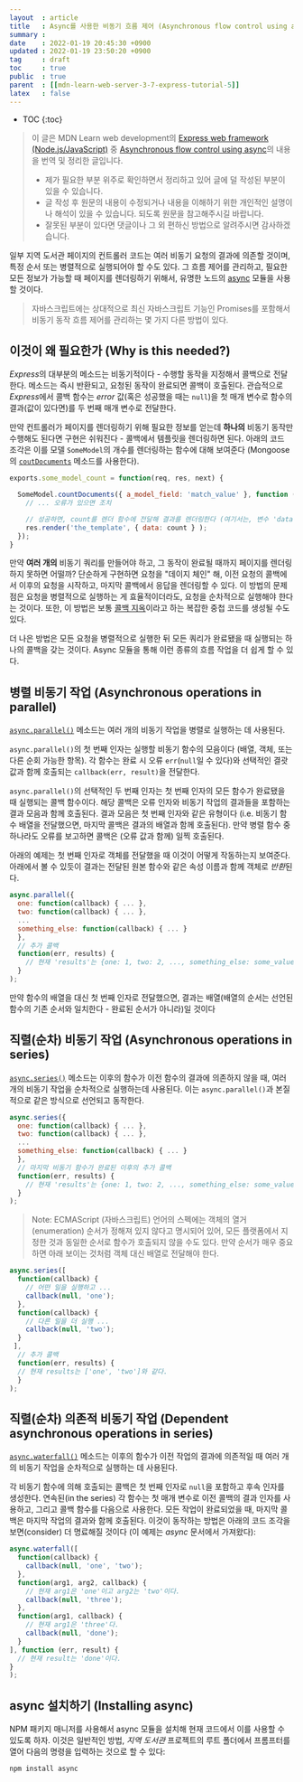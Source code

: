 ```yaml
---
layout  : article
title   : Async를 사용한 비동기 흐름 제어 (Asynchronous flow control using async)
summary : 
date    : 2022-01-19 20:45:30 +0900
updated : 2022-01-19 23:50:20 +0900
tag     : draft
toc     : true
public  : true
parent  : [[mdn-learn-web-server-3-7-express-tutorial-5]]
latex   : false
---
```

* TOC
{:toc}

> 이 글은 MDN Learn web development의 [Express web framework (Node.js/JavaScript)](https://developer.mozilla.org/en-US/docs/Learn/Server-side/Express_Nodejs) 중 [Asynchronous flow control using async](https://developer.mozilla.org/en-US/docs/Learn/Server-side/Express_Nodejs/Displaying_data/flow_control_using_async)의 내용을 번역 및 정리한 글입니다.
>
> * 제가 필요한 부분 위주로 확인하면서 정리하고 있어 글에 덜 작성된 부분이 있을 수 있습니다.
> * 글 작성 후 원문의 내용이 수정되거나 내용을 이해하기 위한 개인적인 설명이나 해석이 있을 수 있습니다. 되도록 원문을 참고해주시길 바랍니다.
> * 잘못된 부분이 있다면 댓글이나 그 외 편하신 방법으로 알려주시면 감사하겠습니다.

일부 지역 도서관 페이지의 컨트롤러 코드는 여러 비동기 요청의 결과에 의존할 것이며, 특정 순서 또는 병렬적으로 실행되어야 할 수도 있다. 그 흐름 제어를 관리하고, 필요한 모든 정보가 가능할 때 페이지를 렌더링하기 위해서, 유명한 노드의 [async](https://www.npmjs.com/package/async) 모듈을 사용할 것이다.

> 자바스크립트에는 상대적으로 최신 자바스크립트 기능인 Promises를 포함해서 비동기 동작 흐름 제어를 관리하는 몇 가지 다른 방법이 있다.

## 이것이 왜 필요한가 (Why is this needed?)

*Express*의 대부분의 메소드는 비동기적이다 - 수행할 동작을 지정해서 콜백으로 전달한다. 메소드는 즉시 반환되고, 요청된 동작이 완료되면 콜백이 호출된다. 관습적으로 *Express*에서 콜백 함수는 *error* 값(혹은 성공했을 때는 `null`)을 첫 매개 변수로 함수의 결과(값이 있다면)를 두 번째 매개 변수로 전달한다.

만약 컨트롤러가 페이지를 렌더링하기 위해 필요한 정보를 얻는데 **하나의** 비동기 동작만 수행해도 된다면 구현은 쉬워진다 - 콜백에서 템플릿을 렌더링하면 된다. 아래의 코드 조각은 이를 모델 `SomeModel`의 개수를 렌더링하는 함수에 대해 보여준다 (Mongoose의 [`coutDocuments`](https://mongoosejs.com/docs/api.html#model_Model.countDocuments) 메소드를 사용한다).

```js
exports.some_model_count = function(req, res, next) {

  SomeModel.countDocuments({ a_model_field: 'match_value' }, function (err, count) {
    // ... 오류가 있으면 조치

    // 성공하면, count를 렌더 함수에 전달해 결과를 렌더링한다 (여기서는, 변수 'data'로 전달).
    res.render('the_template', { data: count } );
  });
}
```

만약 **여러 개의** 비동기 쿼리를 만들어야 하고, 그 동작이 완료될 때까지 페이지를 렌더링하지 못하면 어떨까? 단순하게 구현하면 요청을 "데이지 체인" 해, 이전 요청의 콜백에서 이후의 요청을 시작하고, 마지막 콜백에서 응답을 렌더링할 수 있다. 이 방법의 문제점은 요청을 병렬적으로 실행하는 게 효율적이더라도, 요청을 순차적으로 실행해야 한다는 것이다. 또한, 이 방법은 보통 [콜백 지옥](http://callbackhell.com)이라고 하는 복잡한 중첩 코드를 생성될 수도 있다.

더 나은 방법은 모든 요청을 병렬적으로 실행한 뒤 모든 쿼리가 완료됐을 때 실행되는 하나의 콜백을 갖는 것이다. Async 모듈을 통해 이런 종류의 흐름 작업을 더 쉽게 할 수 있다.

## 병렬 비동기 작업 (Asynchronous operations in parallel)

[`async.parallel()`](https://caolan.github.io/async/v3/docs.html#parallel) 메소드는 여러 개의 비동기 작업을 병렬로 실행하는 데 사용된다.

`async.parallel()`의 첫 번째 인자는 실행할 비동기 함수의 모음이다 (배열, 객체, 또는 다른 순회 가능한 항목). 각 함수는 완료 시 오류 `err`(`null`일 수 있다)와 선택적인 결괏값과 함께 호출되는 `callback(err, result)`을 전달한다.

`async.parallel()`의 선택적인 두 번째 인자는 첫 번째 인자의 모든 함수가 완료됐을 때 실행되는 콜백 함수이다. 해당 콜백은 오류 인자와 비동기 작업의 결과들을 포함하는 결과 모음과 함께 호출된다. 결과 모음은 첫 번째 인자와 같은 유형이다 (i.e. 비동기 함수 배열을 전달했으면, 마지막 콜백은 결과의 배열과 함께 호출된다). 만약 병렬 함수 중 하나라도 오류를 보고하면 콜백은 (오류 값과 함께) 일찍 호출된다.

아래의 예제는 첫 번째 인자로 객체를 전달했을 때 이것이 어떻게 작동하는지 보여준다. 아래에서 볼 수 있듯이 결과는 전달된 원본 함수와 같은 속성 이름과 함께 객체로 *반환*된다.

```js
async.parallel({
  one: function(callback) { ... },
  two: function(callback) { ... },
  ...
  something_else: function(callback) { ... }
  },
  // 추가 콜백
  function(err, results) {
    // 현재 'results'는 {one: 1, two: 2, ..., something_else: some_value} 와 같다.
  }
);
```

만약 함수의 배열을 대신 첫 번째 인자로 전달했으면, 결과는 배열(배열의 순서는 선언된 함수의 기존 순서와 일치한다 - 완료된 순서가 아니라)일 것이다

## 직렬(순차) 비동기 작업 (Asynchronous operations in series)

[`async.series()`](https://caolan.github.io/async/v3/docs.html#series) 메소드는 이후의 함수가 이전 함수의 결과에 의존하지 않을 때, 여러 개의 비동기 작업을 순차적으로 실행하는데 사용된다. 이는 `async.parallel()`과 본질적으로 같은 방식으로 선언되고 동작한다.

```js
async.series({
  one: function(callback) { ... },
  two: function(callback) { ... },
  ...
  something_else: function(callback) { ... }
  },
  // 마지막 비동기 함수가 완료된 이후의 추가 콜백
  function(err, results) {
    // 현재 'results'는 {one: 1, two: 2, ..., something_else: some_value} 와 같다.
  }
);
```

> Note: ECMAScript (자바스크립트) 언어의 스펙에는 객체의 열거(enumeration) 순서가 정해져 있지 않다고 명시되어 있어, 모든 플랫폼에서 지정한 것과 동일한 순서로 함수가 호출되지 않을 수도 있다. 만약 순서가 매우 중요하면 아래 보이는 것처럼 객체 대신 배열로 전달해야 한다.

```js
async.series([
  function(callback) {
    // 어떤 일을 실행하고 ...
    callback(null, 'one');
  },
  function(callback) {
    // 다른 일을 더 실행 ...
    callback(null, 'two');
  }
 ],
  // 추가 콜백
  function(err, results) {
  // 현재 results는 ['one', 'two']와 같다.
  }
);
```

## 직렬(순차) 의존적 비동기 작업 (Dependent asynchronous operations in series)

[`async.waterfall()`](https://caolan.github.io/async/v3/docs.html#waterfall) 메소드는 이후의 함수가 이전 작업의 결과에 의존적일 때 여러 개의 비동기 작업을 순차적으로 실행하는 데 사용된다.

각 비동기 함수에 의해 호출되는 콜백은 첫 번째 인자로 `null`을 포함하고 후속 인자를 생성한다. 연속된(in the series) 각 함수는 첫 매개 변수로 이전 콜백의 결과 인자를 사용하고, 그리고 콜백 함수를 다음으로 사용한다. 모든 작업이 완료되었을 때, 마지막 콜백은 마지막 작업의 결과와 함께 호출된다. 이것이 동작하는 방법은 아래의 코드 조각을 보면(consider) 더 명료해질 것이다 (이 예제는 *async* 문서에서 가져왔다):

```js
async.waterfall([
  function(callback) {
    callback(null, 'one', 'two');
  },
  function(arg1, arg2, callback) {
    // 현재 arg1은 'one'이고 arg2는 'two'이다.
    callback(null, 'three');
  },
  function(arg1, callback) {
    // 현재 arg1은 'three'다.
    callback(null, 'done');
  }
], function (err, result) {
  // 현재 result는 'done'이다.
}
);
```

## async 설치하기 (Installing async)

NPM 패키지 매니저를 사용해서 async 모듈을 설치해 현재 코드에서 이를 사용할 수 있도록 하자. 이것은 일반적인 방법, *지역 도서관* 프로젝트의 루트 폴더에서 프롬프터를 열어 다음의 명령을 입력하는 것으로 할 수 있다:

```
npm install async
```
